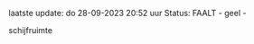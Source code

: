 laatste update: 
do 28-09-2023 20:52   uur 
Status: FAALT - geel - 
<div class="service Y">schijfruimte</div>